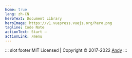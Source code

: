```yaml
---
home: true
lang: zh-CN
heroText: Document Library
heroImage: https://v1.vuepress.vuejs.org/hero.png
tagline: Code Note
actionText: Start →
actionLink: /menu
---
```


::: slot footer
MIT Licensed | Copyright © 2017-2022 [Andy](https://github.com/breezeflow)
:::